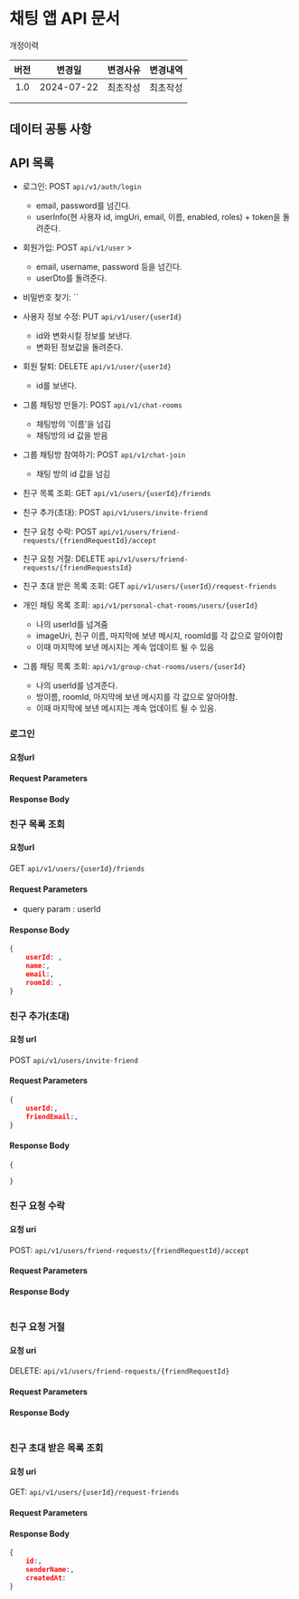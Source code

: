 # 채팅 앱 API 문서
개정이력

|버전|변경일|변경사유|변경내역|
|:--:|:--:|:--:|:--:|
|1.0|2024-07-22|최초작성|최초작성|
|||||
|||||

## 데이터 공통 사항

## API 목록
- 로그인: POST `api/v1/auth/login`
    - email, password를 넘긴다.
    - userInfo(현 사용자 id, imgUri, email, 이름, enabled, roles) + token을 돌려준다.
- 회원가입: POST `api/v1/user` > 
    - email, username, password 등을 넘긴다.
    - userDto를 돌려준다.
- 비밀번호 찾기: ``
- 사용자 정보 수정: PUT `api/v1/user/{userId}`
    - id와 변화시킬 정보를 보낸다.
    - 변화된 정보값을 돌려준다.
- 회원 탈퇴: DELETE `api/v1/user/{userId}`
    - id를 보낸다.

- 그룹 채팅방 만들기: POST `api/v1/chat-rooms`
    - 채팅방의 '이름'을 넘김
    - 채팅방의 id 값을 받음
- 그룹 채팅방 참여하기: POST `api/v1/chat-join`
    - 채팅 방의 id 값을 넘김

- 친구 목록 조회: GET `api/v1/users/{userId}/friends`
- 친구 추가(초대): POST `api/v1/users/invite-friend`
- 친구 요청 수락: POST `api/v1/users/friend-requests/{friendRequestId}/accept`
- 친구 요청 거절: DELETE `api/v1/users/friend-requests/{friendRequestsId}`
- 친구 초대 받은 목록 조회: GET `api/v1/users/{userId}/request-friends`

- 개인 채팅 목록 조회: `api/v1/personal-chat-rooms/users/{userId}`
    - 나의 userId를 넘겨줌
    - imageUri, 친구 이름, 마지막에 보낸 메시지, roomId를 각 값으로 알아야함
    - 이때 마지막에 보낸 메시지는 계속 업데이트 될 수 있음
- 그룹 채팅 목록 조회: `api/v1/group-chat-rooms/users/{userId}`
    - 나의 userId를 넘겨준다.
    - 방이름, roomId, 마지막에 보낸 메시지를 각 값으로 알아야함.
    - 이때 마지막에 보낸 메시지는 계속 업데이트 될 수 있음.

### 로그인
#### 요청url
#### Request Parameters
#### Response Body

### 친구 목록 조회
#### 요청url
GET `api/v1/users/{userId}/friends`
#### Request Parameters
- query param : userId
#### Response Body
```json
{
    userId: ,
    name:,
    email:,
    roomId: ,
}
```
### 친구 추가(초대)
#### 요청 url
POST `api/v1/users/invite-friend`
#### Request Parameters
```json
{
    userId:,
    friendEmail:,
}
```
#### Response Body
```json
{

}
```
### 친구 요청 수락
#### 요청 uri
POST: `api/v1/users/friend-requests/{friendRequestId}/accept`
#### Request Parameters
#### Response Body 
```json
```

### 친구 요청 거절
#### 요청 uri
DELETE: `api/v1/users/friend-requests/{friendRequestId}`
#### Request Parameters
#### Response Body 
```json
```

### 친구 초대 받은 목록 조회
#### 요청 uri
GET: `api/v1/users/{userId}/request-friends`
#### Request Parameters
#### Response Body 
```json
{
    id:,
    senderName:,
    createdAt:
}
```